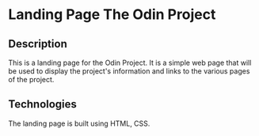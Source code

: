 # Landing Page The Odin Project

## Description

This is a landing page for the Odin Project. It is a simple web page that will be used to display the project's information and links to the various pages of the project.

## Technologies

The landing page is built using HTML, CSS.